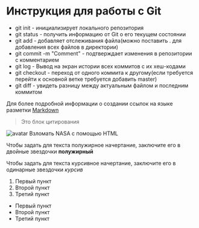 # Инструкция для работы с Git

* git init - инициализирует локального репозитория
* git status - получить информацию от Git о его текущем состоянии
* git add - добавляет отслеживания файла(можно поставить . для добавления всех файлов в директории)
* git commit -m "Comment" - подтверждает изменения в репозитории с комментарием
* git log - Вывод на экран истории всех коммитов с их хеш-кодами
* git checkout - переход от одного коммита к другому(если требуется перейти к основной ветке требуется добавить master)
* git diff - увидеть разницу между актуальным файлом и последним коммитом

Для более подробной информации о создании ссылок на языке разметки [Markdown](https://learn.microsoft.com/ru-ru/contribute/how-to-write-links)

> Это блок цитирования

![avatar](https://i.ytimg.com/vi/Dz_pSACswyk/maxresdefault.jpg) Взломать NASA с помощью HTML

Чтобы задать для текста полужирное начертание, заключите его в двойные звездочки **полужирный**

Чтобы задать для текста курсивное начертание, заключите его в одинарные звездочки *курсив*

1. Первый пункт 
2. Второй пункт
3. Третий пункт

+ Первый пункт
+ Второй пункт
+ Третий пункт
